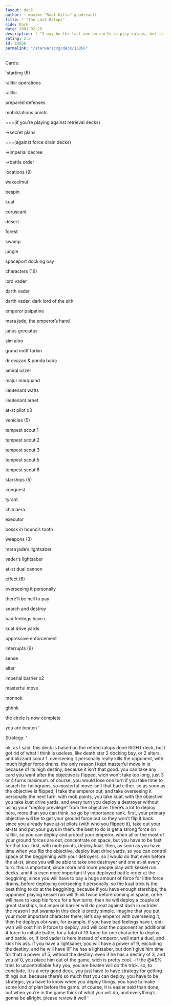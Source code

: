 ```yaml
---
layout: deck
author: ! maxime "Real Killa" gaudreault
title: ! "The Last Ralops"
side: Dark
date: 2001-02-20
description: ! "I may be the last one on earth to play ralops, but it is a very good deck. I was inspired by the retired Ralops done RIGHT deck"
rating: 2.5
id: 13856
permalink: "/starwarsccg/deck/13856"
---
```

Cards: 

'starting (6)

ralltiir operations

ralltiir

prepared defenses

mobilizations points

===(if you’re playing against retrieval decks)

->secret plans

===(against force drain decks)

->imperial decree

->battle order


locations (9)

wakeelmui

bespin

kuat

coruscant

desert

forest 

swamp

jungle

spaceport docking bay


characters (16)

lord vader

darth vader

darth vader, dark lord of the sith

emperor palpatine

mara jade, the emperor’s hand

janus greejatus

sim aloo

grand moff tarkin

dr evazan & ponda baba

amiral ozzel

major marquand

lieutenant watts

lieutenant arnet

at-st pilot x3


vehicles (5)

tempest scout 1

tempest scout 2

tempest scout 3

tempest scout 5

tempest scout 6


starships (5)

conquest

tyrant

chimaera

executor

bossk in hound’s tooth


weapons (3)

mara jade’s lightsaber

vader’s lightsaber

at-st dual cannon


effect (6)

overseeing it personally

there’ll be hell to pay

search and destroy

bad feelings have i

kuat drive yards

oppressive enforcement


interrupts (9)

sense

alter 

imperial barrier x2

masterful move

monnok

ghhhk

the circle is now complete

you are beaten '

Strategy: '

ok, as I said, this deck is based on the retired ralops done RIGHT deck, but I got rid of what I think is useless, like death star 2 docking bay, or 2 alters, and blizzard scout 1. overseeing it personally really kills the opponent, with much higher force drains. the only reason i kept masterful move in is because of its high destiny, because it isn’t that good. you can take any card you want after the objective is flipped, wich won’t take too long, just 3 or 4 turns maximum. of course, you would lose one turn if you take time to search for holograms, so masterful move isn’t that bad either. so as soon as the objective is flipped, I take the emperor out, and take overseeing it personally the next turn. with mob points, you take kuat, with the objective you take kuat drive yards, and every turn you deploy a destroyer without using your "deploy previlege" from the objective. there’s a lot to deploy here, more than you can think, so go by importance rank. first, your primary objective will be to get your ground force out so they won’t flip it back. since you already have at-st pilots (with who you flipped it), take out your at-sts and put your guys in them. the best to do is get a strong force on ralltiir, so you can deploy and protect your emperor. when all or the most of your ground forces are out, concentrate on space, but you have to be fast for that too. first, with mob points, deploy kuat. then, as soon as you have time when you flip the objective, deploy kuat drive yards, so you can control space at the begginning with your detroyers. so I would do that even before the at-st, since you will be able to take one destroyer and one at-st every turn. this is important, since more and more people play with kessel run decks. and it is even more important if you deployed battle order at the beggining, since you will have to pay a huge amount of force for little force drains, before deploying overseeing it personally. so the kuat trick is the best thing to do at the beggining, because if you have enough starships, the opponent playing kessel run will think twice before coming in space, or he will have to keep his force for a few turns, then he will deploy a couple of great starships, but imperial barrier will do great against dash in outrider. the reason I put swamp in this deck is pretty simple. imagine that you put your most important character there, let’s say emperor with overseeing it, then he deploys obi-wan, for example. if you have bad feelings have i, obi-wan will cost him 9 force to deploy, and will cost the opponent an additional 4 force to initiate battle, for a total of 13 force for one character to deploy and battle. or, if lord vader is here instead of emperor, well start a duel, and kick his ass. if you have a lightsaber, you will have a power of 9, excluding the destiny, and he will have (IF he has a lightsaber, but don’t give him time for that) a power of 5, without the destiny. even if he has a destiny of 3, and you of 0, you place him out of the game, wich is pretty cool. -if the @#$% tries to uncontrollable fury you, you are beaten will do the trick. so, to conclude, it is a very good deck. you just have to have strategy for getting things out, because there’s so much that you can deploy, you have to be strategic, you have to know when you deploy things, you have to make some kind of plan before the game. of course, it is easier said than done, but when you’re in the game think of what you will do, and everything’s gonna be allright. please review it well '
